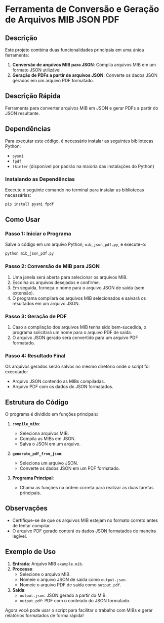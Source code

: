 # Ferramenta de Conversão e Geração de Arquivos MIB JSON PDF

## Descrição
Este projeto combina duas funcionalidades principais em uma única ferramenta:
1. **Conversão de arquivos MIB para JSON**: Compila arquivos MIB em um formato JSON utilizável.
2. **Geração de PDFs a partir de arquivos JSON**: Converte os dados JSON gerados em um arquivo PDF formatado.

## Descrição Rápida
Ferramenta para converter arquivos MIB em JSON e gerar PDFs a partir do JSON resultante.

## Dependências
Para executar este código, é necessário instalar as seguintes bibliotecas Python:

- `pysmi`
- `fpdf`
- `tkinter` (disponível por padrão na maioria das instalações do Python)

### Instalando as Dependências
Execute o seguinte comando no terminal para instalar as bibliotecas necessárias:
```bash
pip install pysmi fpdf
```

## Como Usar

### Passo 1: Iniciar o Programa
Salve o código em um arquivo Python, `mib_json_pdf.py`, e execute-o:
```bash
python mib_json_pdf.py
```

### Passo 2: Conversão de MIB para JSON
1. Uma janela será aberta para selecionar os arquivos MIB.
2. Escolha os arquivos desejados e confirme.
3. Em seguida, forneça o nome para o arquivo JSON de saída (sem extensão).
4. O programa compilará os arquivos MIB selecionados e salvará os resultados em um arquivo JSON.

### Passo 3: Geração de PDF
1. Caso a compilação dos arquivos MIB tenha sido bem-sucedida, o programa solicitará um nome para o arquivo PDF de saída.
2. O arquivo JSON gerado será convertido para um arquivo PDF formatado.

### Passo 4: Resultado Final
Os arquivos gerados serão salvos no mesmo diretório onde o script foi executado:
- Arquivo JSON contendo as MIBs compiladas.
- Arquivo PDF com os dados do JSON formatados.

## Estrutura do Código
O programa é dividido em funções principais:

1. **`compile_mibs`**:
   - Seleciona arquivos MIB.
   - Compila as MIBs em JSON.
   - Salva o JSON em um arquivo.

2. **`generate_pdf_from_json`**:
   - Seleciona um arquivo JSON.
   - Converte os dados JSON em um PDF formatado.

3. **Programa Principal**:
   - Chama as funções na ordem correta para realizar as duas tarefas principais.

## Observações
- Certifique-se de que os arquivos MIB estejam no formato correto antes de tentar compilar.
- O arquivo PDF gerado conterá os dados JSON formatados de maneira legível.

## Exemplo de Uso

1. **Entrada**: Arquivo MIB `example.mib`.
2. **Processo**:
   - Selecione o arquivo MIB.
   - Nomeie o arquivo JSON de saída como `output.json`.
   - Nomeie o arquivo PDF de saída como `output.pdf`.
3. **Saída**:
   - `output.json`: JSON gerado a partir do MIB.
   - `output.pdf`: PDF com o conteúdo do JSON formatado.

Agora você pode usar o script para facilitar o trabalho com MIBs e gerar relatórios formatados de forma rápida!


